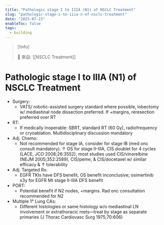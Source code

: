 ```yaml
---
title: "Pathologic stage I to IIIA (N1) of NSCLC Treatment"
slug: "pathologic-stage-i-to-iiia-n-of-nsclc-treatment"
date: "2023-07-23"
enableToc: false
tags:
  - building
---
```


> [!info]
>
> 🌱 來自: [[NSCLC Treatment]]

# Pathologic stage I to IIIA (N1) of NSCLC Treatment

- Surgery:
  - VATS/ robotic-assisted surgery standard where possible, lobectomy w/ mediastinal node dissection preferred. If +margins, reresection preferred over RT
- RT:
  - If medically inoperable: SBRT, standard RT (60 Gy), radiofrequency or cryoablation. Multidisciplinary discussion mandatory
- Adj. Chemo:
  - Not recommended for stage IA, consider for stage IB (med onc consult mandatory). ↑ OS for stage II-IIIA, CIS doublet for 4 cycles (LACE, JCO 2008;26:3552), most studies used CIS/vinorelbine (NEJM 2005;352:2589), CIS/peme, & CIS/docetaxel w/ similar efficacy & ↑ tolerability
- Adj. Targeted Rx:
  - EGFR TKIs have DFS benefit, OS benefit inconclusive; osimertinib x3y for EGFR Mt stage II-IIIA DFS benefit
- PORT:
  - Potential benefit if N2 nodes, +margins. Rad onc consultation recommended for N2
- Multiple 1° Lung CAs:
  - Different histologies or same histology w/o mediastinal LN involvement or extrathoracic mets—treat by stage as separate primaries (J Thorac Cardiovasc Surg 1975;70:606)
